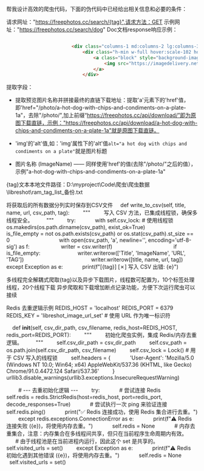 帮我设计高效的爬虫代码，下面的伪代码中已经给出相关信息和必要的条件：


请求网址："https://freephotos.cc/search/{tag}",请求方法：GET
示例网址："https://freephotos.cc/search/dog"
Doc文档response响应示例：
```html

                        <div class="columns-1 md:columns-2 lg:columns-3 gap-4 space-y-4">
                            <div class="h-min w-full hover:scale-102 hover:opacity-90 hover:drop-shadow-sm transition duration-150">
                                <a class="block" style="background-image:url(https://imagedelivery.net/WS9ABFRS6TfdqDudkFOT3w/grrraphic/previews/PtUkmGvPt7ylOJrJq2NGH20PfLaCCZXhzsOZ5XgF.jpeg/blurthumb);background-size:cover;background-position:center" href="/photo/a-hot-dog-with-chips-and-condiments-on-a-plate-1a">
                                    <img src="https://imagedelivery.net/WS9ABFRS6TfdqDudkFOT3w/grrraphic/previews/PtUkmGvPt7ylOJrJq2NGH20PfLaCCZXhzsOZ5XgF.jpeg/thumb" loading="lazy" class="w-full object-cover rounded" alt="a hot dog with chips and condiments on a plate"/>
                                </a>
                            </div>

```
提取字段：
- 提取预览图片名称并拼接最终的直链下载地址：提取'a'元素下的'href'值，即'href="/photo/a-hot-dog-with-chips-and-condiments-on-a-plate-1a"，去除"/photo/",加上前缀“https://freephotos.cc/api/download/”即为原图下载直链，示例："https://freephotos.cc/api/download/a-hot-dog-with-chips-and-condiments-on-a-plate-1a"就是原图下载直链。


- 'img'的'alt'值,如：'img'属性下的'alt'值`alt="a hot dog with chips and condiments on a plate"`就是图片标题

- 图片名称 (ImageName) —— 同样使用'href'的值(去除"/photo/"之后的值），示例"a-hot-dog-with-chips-and-condiments-on-a-plate-1a"


{tag}文本本地文件路径：D:\myproject\Code\爬虫\爬虫数据\libreshot\ram_tag_list_备份.txt

将获取后的所有数据分列实时保存到CSV文件
    def write_to_csv(self, title, name, url, csv_path, tag):
        """
        写入 CSV 方法，已集成线程锁，确保多线程安全。
        """
        try:
            with self.csv_lock: # 使用线程锁
                os.makedirs(os.path.dirname(csv_path), exist_ok=True)
                is_file_empty = not os.path.exists(csv_path) or os.stat(csv_path).st_size == 0
                
                with open(csv_path, 'a', newline='', encoding='utf-8-sig') as f:
                    writer = csv.writer(f)
                    
                    if is_file_empty:
                        writer.writerow(['Title', 'ImageName', 'URL', 'TAG'])
                        
                    writer.writerow([title, name, url, tag])
        except Exception as e:
            print(f"[{tag}] [✗] 写入 CSV 出错: {e}")


多线程完全解耦式爬取{tag}以及异步下载图片，线程数可配置为，10个标签处理线程，20个线程下载
异步爬取和下载增加断点记录功能，方便下次运行爬虫可以接续

Redis 去重逻辑示例
REDIS_HOST = 'localhost'
REDIS_PORT = 6379
REDIS_KEY = 'libreshot_image_url_set' # 使用 URL 作为唯一标识符



    def __init__(self, csv_dir_path, csv_filename, redis_host=REDIS_HOST, redis_port=REDIS_PORT):
        """
        初始化爬虫实例，集成 Redis/内存去重逻辑。
        """
        self.csv_dir_path = csv_dir_path
        self.csv_path = os.path.join(self.csv_dir_path, csv_filename) 
        self.csv_lock = Lock() # 用于 CSV 写入的线程锁
        self.headers = {
            'User-Agent': 'Mozilla/5.0 (Windows NT 10.0; Win64; x64) AppleWebKit/537.36 (KHTML, like Gecko) Chrome/91.0.4472.124 Safari/537.36'
        }
        urllib3.disable_warnings(urllib3.exceptions.InsecureRequestWarning)

        # --- 去重初始化逻辑 ---
        try:
            # 尝试连接 Redis
            self.redis = redis.StrictRedis(host=redis_host, port=redis_port, decode_responses=True)
            # 尝试执行一次 ping 来验证连接
            self.redis.ping()
            print("✅ Redis 连接成功，使用 Redis 集合进行去重。")
        except redis.exceptions.ConnectionError as e:
            print(f"⚠️ Redis 连接失败 ({e})，将使用内存去重。")
            self.redis = None
            # 内存去重集合，注意：内存集合在多线程间共享，但只在当前程序生命周期内有效。
            # 由于线程池是在当前进程内运行，因此这个 set 是共享的。
            self.visited_urls = set()
        except Exception as e:
            print(f"⚠️ Redis 初始化遇到其他错误 ({e})，将使用内存去重。")
            self.redis = None
            self.visited_urls = set()